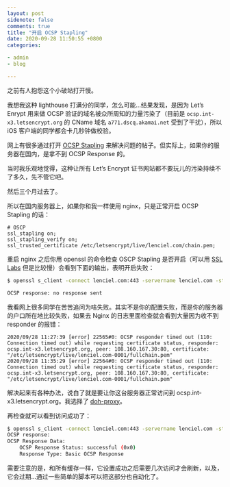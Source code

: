 ```yaml
---
layout: post
sidenote: false
comments: true
title: "开启 OCSP Stapling"
date: 2020-09-28 11:50:55 +0800
categories:

- admin
- blog

---
```


之前有人抱怨这个小破站打开慢。

我想我这种 lighthouse 打满分的同学，怎么可能…结果发现，是因为 Let’s Enrypt 用来做 OCSP 验证的域名被众所周知的力量污染了（目前是 `ocsp.int-x3.letsencrypt.org` 的 CName 域名 `a771.dscq.akamai.net` 受到了干扰），所以 iOS 客户端的同学都会卡几秒钟做校验。

网上有很多通过打开 [OCSP Stapling](https://en.wikipedia.org/wiki/OCSP_stapling) 来解决问题的帖子。但实际上，如果你的服务器在国内，是拿不到 OCSP Response 的。

当时我乐观地觉得，这种让所有 Let’s Encrypt 证书网站都不要玩儿的污染持续不了多久，先不管它吧。

然后三个月过去了。

所以在国内服务器上，如果你和我一样使用 nginx，只是正常开启 OCSP Stapling 的话：

```
# OSCP
ssl_stapling on;
ssl_stapling_verify on;
ssl_trusted_certificate /etc/letsencrypt/live/lenciel.com/chain.pem;
```

重启 nginx 之后你用 openssl 的命令检查 OSCP Stapling 是否开启（可以用 [SSL Labs](https://www.ssllabs.com/) 但是比较慢）会看到下面的输出，表明开启失败：

```bash
$ openssl s_client -connect lenciel.com:443 -servername lenciel.com -status -tlsextdebug < /dev/null 2>&1 | grep -i "OCSP response"

OCSP response: no response sent
```

我看网上很多同学在苦苦追问为啥失败。其实不是你的配置失败，而是你的服务器的户口所在地比较失败，如果去 Nginx 的日志里面检查就会看到大量因为收不到 responder 的报错：

```
2020/09/28 11:27:39 [error] 22565#0: OCSP responder timed out (110: Connection timed out) while requesting certificate status, responder: ocsp.int-x3.letsencrypt.org, peer: 108.160.167.30:80, certificate: "/etc/letsencrypt/live/lenciel.com-0001/fullchain.pem"
2020/09/28 11:35:29 [error] 22564#0: OCSP responder timed out (110: Connection timed out) while requesting certificate status, responder: ocsp.int-x3.letsencrypt.org, peer: 108.160.167.30:80, certificate: "/etc/letsencrypt/live/lenciel.com-0001/fullchain.pem"
```

解决起来有各种办法，说白了就是要让你这台服务器正常访问到 ocsp.int-x3.letsencrypt.org。我选择了 [doh-proxy](https://pypi.org/project/doh-proxy/)。

再检查就可以看到访问成功了：

```bash
$ openssl s_client -connect lenciel.com:443 -servername lenciel.com -status -tlsextdebug < /dev/null 2>&1 | grep -i "OCSP response"
OCSP response:
OCSP Response Data:
    OCSP Response Status: successful (0x0)
    Response Type: Basic OCSP Response
```

需要注意的是，和所有缓存一样，它设置成功之后需要几次访问才会刷新，以及，它会过期…通过一些简单的脚本可以把这部分也自动化了。